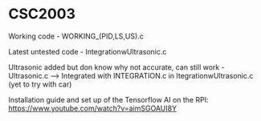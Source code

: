 # CSC2003

Working code - WORKING_(PID,LS,US).c

Latest untested code - IntegrationwUltrasonic.c

Ultrasonic added but don know why not accurate, can still work - Ultrasonic.c --> Integrated with INTEGRATION.c in ItegrationwUltrasonic.c (yet to try with car)

Installation guide and set up of the Tensorflow AI on the RPI: https://www.youtube.com/watch?v=aimSGOAUI8Y
